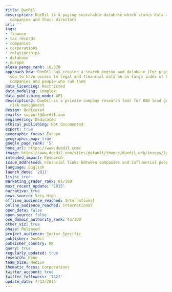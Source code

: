 ```yaml
---
title: DueDil
description: DueDil is a paying searchable database which stores data about private
  companies and their directors
url: ''
tags:
- finance
- tax records
- companies
- corporations
- relationships
- database
- europe
alexa_pange_rank: 16,678
approach_how: DueDil has created a search engine and database (for profit) which allows
  you to have access to legal and financial data on an large index of European private
  companies and people who run them
data_licencing: Restricted
data_modeling: Complex
data_publishing_mode: API
description2: DueDil is a private company research tool for B2B lead generation and
  risk management
design: Dedicated
emails: support@duedil.com
engineering: Dedicated
ethical_publishing: Not documented
export: true
geographic_focus: Europe
geographic_map: true
google_page_rank: '5'
home_url: https://www.duedil.com/
image: https://www.duedil.com/sites/default/themes/duedil_web/images/logo-downloads/duedil_logo_color_high_res.jpg
intended_impact: Research
issue_addressed: Financial links between companies and influential people
language: English
launch_date: '2011'
lists: true
marketing_grader_rank: 81/100
most_recent_update: '2015'
narrative: true
news_source: Very High
offline_audience_reached: International
online_audience_reached: International
open_data: false
open_source: false
ose_domain_authority_rank: 43/100
other_viz: true
phase: Released
project_audience: Sector Specific
publisher: DueDil
publisher_country: UK
query: true
regularly_updated: true
research: None
team_size: Medium
thematic_focus: Corporations
twitter_account: true
twitter_followers: '7421'
update_date: 7/12/2015
---
```

